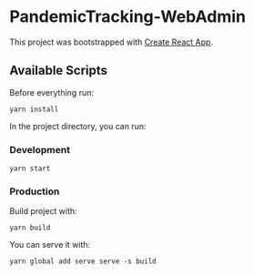 # PandemicTracking-WebAdmin

This project was bootstrapped with [Create React App](https://github.com/facebook/create-react-app).

## Available Scripts

Before everything run:

`yarn install`

In the project directory, you can run:

### Development

`yarn start`

### Production

Build project with:

`yarn build`

You can serve it with:

`yarn global add serve
  serve -s build`





